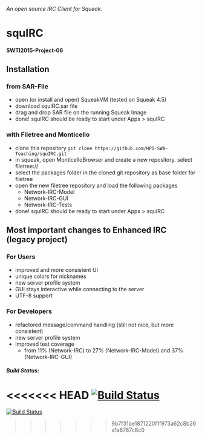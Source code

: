 *An open source IRC Client for Squeak.*

# squIRC
#### SWTI2015-Project-06

## Installation

### from SAR-File
- open (or install and open) SqueakVM (tested on Squeak 4.5)
- download squIRC.sar file
- drag and drop SAR file on the running Squeak Image
- done! squIRC should be ready to start under Apps > squIRC

### with Filetree and Monticello
- clone this repository ```git clone https://github.com/HPI-SWA-Teaching/squIRC.git```
- in squeak, open MonticelloBrowser and create a new repository. select filetree://
- select the packages folder in the cloned git repository as base folder for filetree
- open the new filetree repository and load the following packages
  - Network-IRC-Model
  - Network-IRC-GUI
  - Network-IRC-Tests
- done! squIRC should be ready to start under Apps > squIRC

## Most important changes to Enhanced IRC (legacy project)

### For Users
- improved and more consistent UI
- unique colors for nicknames
- new server profile system
- GUI stays interactive while connecting to the server
- UTF-8 support

### For Developers
- refactored message/command handling (still not nice, but more consistent)
- new server profile system
- improved test coverage
  - from 11% (Network-IRC) to 27% (Network-IRC-Model) and 37% (Network-IRC-GUI) 

##### Build Status: 
<<<<<<< HEAD
[![Build Status](https://travis-ci.org/HPI-SWA-Teaching/squIRC.svg)](https://travis-ci.org/HPI-SWA-Teaching/SWT15-Project-06)
=======
[![Build Status](https://travis-ci.org/HPI-SWA-Teaching/SWT15-Project-06.svg)](https://travis-ci.org/HPI-SWA-Teaching/SWT15-Project-06)
>>>>>>> 9b7f31be1871220f1f973a62c8b26a1a6787c8c0

